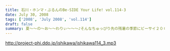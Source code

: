 ```yaml
---
title: 石川・ホンマ・ぶるんのBe-SIDE Your Life! vol.114-3
date: July 30, 2008
tags: ['2008', 'July 2008', 'vol.114']
draft: false
summary: 夏〜〜の〜お〜〜わりぃ〜〜〜♪そんなちゅっぴり先の残暑の季節にビーサイ２００８のイベントをやる予定となっております！！さてさて、昨秋は全国を行脚したビーサイメンバー。開催日時、場所については来週に発表できちゃいそうです…かな！？NAMAE
---
```


http://project-phi.ddo.jp/ishikawa/ishikawa114_3.mp3